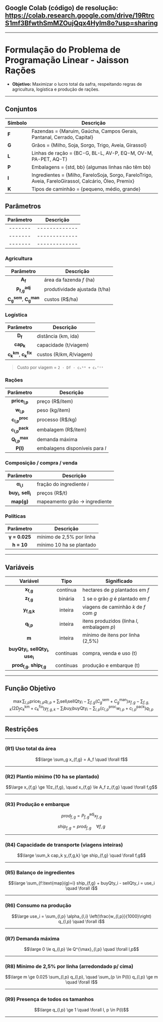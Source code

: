 ## Google Colab (código) de resolução: https://colab.research.google.com/drive/19RtrcS1mf3BfwthSmMZOujQqx4Hylm8o?usp=sharing
---

# Formulação do Problema de Programação Linear - Jaisson Rações

- **Objetivo:** Maximizar o lucro total da safra, respeitando regras de agricultura, logística e produção de rações.

-----------

## Conjuntos

| Símbolo | Descrição                                                                                             |
| ------- | ----------------------------------------------------------------------------------------------------- |
| **F**   | Fazendas = {Maruim, Gaúcha, Campos Gerais, Pantanal, Cerrado, Capital}                                |
| **G**   | Grãos = {Milho, Soja, Sorgo, Trigo, Aveia, Girassol}                                                  |
| **L**   | Linhas de ração = {BC-G, BL-L, AV-P, EQ-M, OV-M, PA-PET, AQ-T}                                        |
| **P**   | Embalagens = {std, bb} (algumas linhas não têm bb)                                                    |
| **I**   | Ingredientes = {Milho, FareloSoja, Sorgo, FareloTrigo, Aveia, FareloGirassol, Calcário, Óleo, Premix} |
| **K**   | Tipos de caminhão = {pequeno, médio, grande}                                                          |


## Parâmetros

| Parâmetro | Descrição   |
| :-----: | ------------- |
| ------- | ------------- |
| ------- | ------------- |
| ------- | ------------- |


### Agricultura
| Parâmetro | Descrição   |
| :-----: | ------------- |
| **A<sub>f</sub>** | área da fazenda *f* (ha)   |
| **P<sub>f,g</sub><sup>adj</sup>** | produtividade ajustada (t/ha)   |
| **C<sub>g</sub><sup>sem</sup>**, **C<sub>g</sub><sup>man</sup>** | custos (R$/ha) |


### Logística
| Parâmetro | Descrição   |
| :-----: | ------------- |
| **D<sub>f</sub>** | distância (km, ida)  |
| **cap<sub>k</sub>** | capacidade (t/viagem)   |
| **c<sub>k</sub><sup>km</sup>**, **c<sub>k</sub><sup>fix</sup>** | custos (R$/km, R$/viagem) |
> Custo por viagem = `2 · Df · cₖᵏᵐ + cₖᶠⁱˣ`


### Rações
| Parâmetro | Descrição   |
| :-----: | ------------- |
| **price<sub>l,p</sub>** | preço (R$/item)   |
| **w<sub>l,p</sub>** | peso (kg/item)  |
| **c<sub>l,p</sub><sup>proc</sup>** | processo (R$/kg)  |
| **c<sub>l,p</sub><sup>pack</sup>** | embalagem (R$/item) |
| **Q<sub>l,p</sub><sup>max</sup>** | demanda máxima   |
| **P(l)** | embalagens disponíveis para *l* |

### Composição / compra / venda
| Parâmetro | Descrição   |
| :-----: | ------------- |
| **α<sub>i,l</sub>** | fração do ingrediente *i*   |
| **buy<sub>i</sub>**, **sell<sub>i</sub>** | preços (R$/t)   |
| **map(g)** | mapeamento grão → ingrediente |

### Políticas
| Parâmetro | Descrição   |
| :-----: | ------------- |
| **γ = 0.025** | mínimo de 2,5% por linha   |
| **h = 10** | mínimo 10 ha se plantado |

-----

## Variáveis

| Variável | Tipo | Significado |
|:-----------:|:-------:|-------------|
| **x<sub>f,g</sub>** | contínua | hectares de *g* plantados em *f* |
| **z<sub>f,g</sub>** | binária | 1 se o grão *g* é plantado em *f* |
| **y<sub>f,g,k</sub>** | inteira | viagens de caminhão *k* de *f* com *g* |
| **q<sub>l,p</sub>** | inteira | itens produzidos (linha *l*, embalagem *p*) |
| **m** | inteira | mínimo de itens por linha (2,5%) |
| **buyQty<sub>i</sub>**, **sellQty<sub>i</sub>**, **use<sub>i</sub>** | contínuas | compra, venda e uso (t) |
| **prod<sub>f,g</sub>**, **ship<sub>f,g</sub>** | contínuas | produção e embarque (t) |

-----

## Função Objetivo

$$\max \sum_{l,p} \text{price}_{l,p} q_{l,p} + \sum_{i} \text{sell}_{i} \text{sellQty}_{i} - \sum_{f,g} (C_g^{\text{sem}} + C_g^{\text{man}}) x_{f,g} - \sum_{f,g,k} (2D_f c_k^{\text{km}} + c_k^{\text{fix}}) y_{f,g,k} - \sum_{i} \text{buy}_{i} \text{buyQty}_{i} - \sum_{l,p} (c_{l,p}^{\text{proc}} w_{l,p} + c_{l,p}^{\text{pack}}) q_{l,p}$$

-----

## Restrições

---
### (R1) Uso total da área

$$\large \sum_g x_{f,g} = A_f \quad \forall f$$

---
### (R2) Plantio mínimo (10 ha se plantado)

$$\large x_{f,g} \ge 10z_{f,g}, \quad x_{f,g} \le A_f z_{f,g} \quad \forall f,g$$

---
### (R3) Produção e embarque

$$prod_{f,g} = P^{\text{adj}}_{f,g} x_{f,g}$$

$$ship_{f,g} = prod_{f,g} \quad \forall f,g$$

---
### (R4) Capacidade de transporte (viagens inteiras)

$$\large \sum_k cap_k y_{f,g,k} \ge ship_{f,g} \quad \forall f,g$$

---
### (R5) Balanço de ingredientes

$$\large \sum_{f:\text{map}(g)=i} ship_{f,g} + buyQty_i - sellQty_i = use_i \quad \forall i$$

---
### (R6) Consumo na produção

$$\large use_i = \sum_{l,p} \alpha_{l,i} \left(\frac{w_{l,p}}{1000}\right) q_{l,p} \quad \forall i$$

---
### (R7) Demanda máxima

$$\large 0 \le q_{l,p} \le Q^{\max}_{l,p} \quad \forall l,p$$

---
### (R8) Mínimo de 2,5% por linha (arredondado p/ cima)

$$\large m \ge 0.025 \sum_{l,p} q_{l,p}, \quad \sum_{p \in P(l)} q_{l,p} \ge m \quad \forall l$$

---
### (R9) Presença de todos os tamanhos

$$\large q_{l,p} \ge 1 \quad \forall l, p \in P(l)$$


---------
